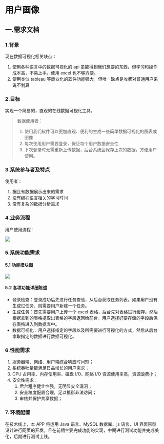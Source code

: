 # 用户画像

## 一.需求文档

### 1.背景

现在数据可视化相关缺点：

1. 使用各种语言中的数据可视化的 api 虽能得到我们想要的东西，但学习和操作成本高，不易上手。使用 excel 也不够方便。
2. 使用类似 tableau 等商业化的软件功能强大，但唯一缺点是收费对普通用户来说不划算

### 2.目标

实现一个简易的，直观的在线数据可视化工具。

> 数据使用者：
>
> 1. 使用我们软件可以更加直观、便利的生成一些简单数据可视化的图表或图像
> 2. 每次使用用户需要登录，保证每个用户数据安全性
> 3. 下次登录时无需重新上传数据，后台系统会保存上次的数据，方便用户使用。

### 3.系统参与者及特点

使用者：

1. 据且有数据展示出来的需求
2. 没有编程语言相关的学习时间
3. 没有复杂的数据分析需求

### 4.业务流程

用户使用流程：

![](https://pic.imgdb.cn/item/642536e3a682492fccfb68d7.jpg)

### 5.系统功能需求

#### 5.1 功能模块图

![](https://pic.imgdb.cn/item/642531a2a682492fccf42628.jpg)

#### 5.2 各项功能详细陈述

- 登录检查：登录成功后先进行任务查验，从后台获取任务列表，如果用户没有生成过任务，则需要用户新建一个任务。
- 生成任务：首先需要用户上传一个 excel 表格，后台先对表格进行缓存。然后根据拿到的表格提取出表格的字段返回给前台，用户选择好要存储的字段后保存表格进入到数据库中。
- 数据可视化：用户选择指定的字段以及所需要进行可视化的方式，然后从后台拿取指定的数据进行数据可视化。

### 6.性能需求

1. 服务器端、网络、用户端综合响应时间短；
2. 系统吞吐量能满足日益增长的用户需求；
3. CPU 占用率、内存使用率、磁盘 I/O、网络 I/O 资源使用率高，资源浪费小；
4. 安全性需求：
   1. 后台程序健壮性强，无明显安全漏洞；
   2. 安全粒度配置合理，足以抵御非法访问；
   3. 审核并保护共享数据；

### 7. 环境配置

在技术线上，本 APP 将运用 Java 语言、MySQL 数据库、js 语言、UI 界面原型设计进行网页的开发。且在前期主要完成功能的实现，中期进行测试功能并完成美化，后期进行测试上线。
